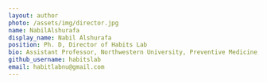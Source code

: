 ```yaml
---
layout: author
photo: /assets/img/director.jpg
name: NabilAlshurafa
display_name: Nabil Alshurafa
position: Ph. D, Director of Habits Lab
bio: Assistant Professor, Northwestern University, Preventive Medicine, Feinberg School of Medicine, Computer Science, McCormick School of Engineering, Director, HABits Lab
github_username: habitslab
email: habitlabnu@gmail.com
---
```


